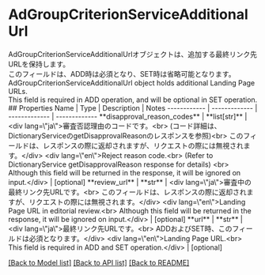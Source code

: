 # AdGroupCriterionServiceAdditionalUrl

<div lang=\"ja\">AdGroupCriterionServiceAdditionalUrlオブジェクトは、追加する最終リンク先URLを保持します。<br> このフィールドは、ADD時は必須となり、SET時は省略可能となります。</div> <div lang=\"en\">AdGroupCriterionServiceAdditionalUrl object holds additional Landing Page URLs.<br> This field is required in ADD operation, and will be optional in SET operation.</div> 
## Properties
Name | Type | Description | Notes
------------ | ------------- | ------------- | -------------
**disapproval_reason_codes** | **list[str]** | &lt;div lang&#x3D;\&quot;ja\&quot;&gt;審査否認理由のコードです。&lt;br&gt; (コード詳細は、DictionaryServiceのgetDisapprovalReasonのレスポンスを参照)&lt;br&gt; このフィールドは、レスポンスの際に返却されますが、リクエストの際には無視されます。&lt;/div&gt; &lt;div lang&#x3D;\&quot;en\&quot;&gt;Reject reason code.&lt;br&gt; (Refer to DictionaryService getDisapprovalReason response for details) &lt;br&gt; Although this field will be returned in the response, it will be ignored on input.&lt;/div&gt;  | [optional] 
**review_url** | **str** | &lt;div lang&#x3D;\&quot;ja\&quot;&gt;審査中の最終リンク先URLです。&lt;br&gt; このフィールドは、レスポンスの際に返却されますが、リクエストの際には無視されます。&lt;/div&gt; &lt;div lang&#x3D;\&quot;en\&quot;&gt;Landing Page URL in editorial review.&lt;br&gt; Although this field will be returned in the response, it will be ignored on input.&lt;/div&gt;  | [optional] 
**url** | **str** | &lt;div lang&#x3D;\&quot;ja\&quot;&gt;最終リンク先URLです。&lt;br&gt; ADDおよびSET時、このフィールドは必須となります。&lt;/div&gt; &lt;div lang&#x3D;\&quot;en\&quot;&gt;Landing Page URL.&lt;br&gt; This field is required in ADD and SET operation.&lt;/div&gt;  | [optional] 

[[Back to Model list]](../README.md#documentation-for-models) [[Back to API list]](../README.md#documentation-for-api-endpoints) [[Back to README]](../README.md)


